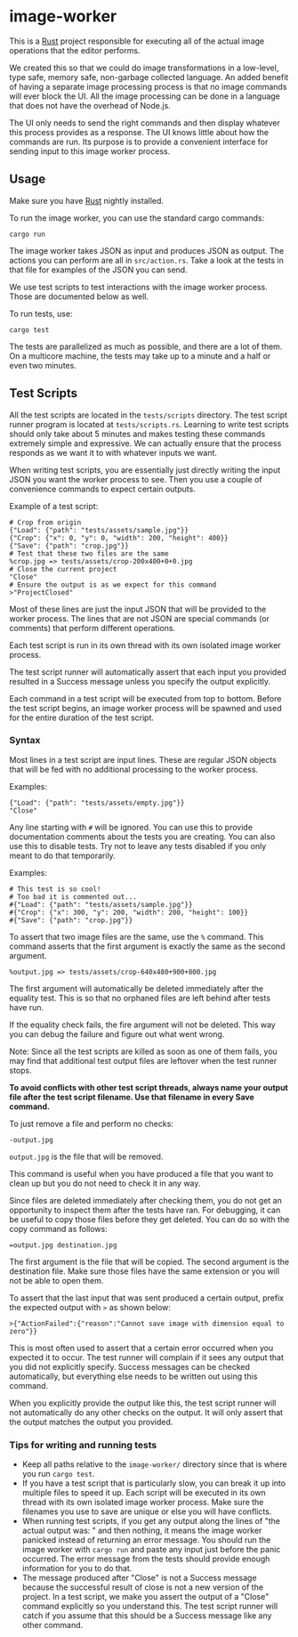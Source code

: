 # image-worker

This is a [Rust][rust] project responsible
for executing all of the actual image operations that the
editor performs.

We created this so that we could do image transformations in
a low-level, type safe, memory safe, non-garbage collected
language. An added benefit of having a separate image
processing process is that no image commands will ever block
the UI. All the image processing can be done in a language
that does not have the overhead of Node.js.

The UI only needs to send the right commands and then
display whatever this process provides as a response. The
UI knows little about how the commands are run. Its purpose
is to provide a convenient interface for sending input to this
image worker process.

## Usage

Make sure you have [Rust][rust] nightly installed.

To run the image worker, you can use the standard cargo commands:

```
cargo run
```

The image worker takes JSON as input and produces JSON as
output. The actions you can perform are all in `src/action.rs`.
Take a look at the tests in that file for examples of the JSON
you can send.

We use test scripts to test interactions with the image
worker process. Those are documented below as well.

To run tests, use:

```
cargo test
```

The tests are parallelized as much as possible, and there are
a lot of them. On a multicore machine, the tests may take
up to a minute and a half or even two minutes.

## Test Scripts

All the test scripts are located in the `tests/scripts` directory.
The test script runner program is located at `tests/scripts.rs`.
Learning to write test scripts should only take about 5 minutes
and makes testing these commands extremely simple and expressive.
We can actually ensure that the process responds as we want it to
with whatever inputs we want.

When writing test scripts, you are essentially just directly
writing the input JSON you want the worker process to see. Then
you use a couple of convenience commands to expect certain
outputs.

Example of a test script:

```
# Crop from origin
{"Load": {"path": "tests/assets/sample.jpg"}}
{"Crop": {"x": 0, "y": 0, "width": 200, "height": 400}}
{"Save": {"path": "crop.jpg"}}
# Test that these two files are the same
%crop.jpg => tests/assets/crop-200x400+0+0.jpg
# Close the current project
"Close"
# Ensure the output is as we expect for this command
>"ProjectClosed"
```

Most of these lines are just the input JSON that will be
provided to the worker process. The lines that are not JSON
are special commands (or comments) that perform different
operations.

Each test script is run in its own thread with its own isolated
image worker process.

The test script runner will automatically assert that
each input you provided resulted in a Success message unless
you specify the output explicitly.

Each command in a test script will be executed from top to
bottom. Before the test script begins, an image worker process
will be spawned and used for the entire duration of the test
script.

### Syntax

Most lines in a test script are input lines. These are regular
JSON objects that will be fed with no additional processing
to the worker process.

Examples:

```
{"Load": {"path": "tests/assets/empty.jpg"}}
"Close"
```

Any line starting with `#` will be ignored. You can use this
to provide documentation comments about the tests you are
creating. You can also use this to disable tests. Try not to
leave any tests disabled if you only meant to do that temporarily.

Examples:

```
# This test is so cool!
# Too bad it is commented out...
#{"Load": {"path": "tests/assets/sample.jpg"}}
#{"Crop": {"x": 300, "y": 200, "width": 200, "height": 100}}
#{"Save": {"path": "crop.jpg"}}
```

To assert that two image files are the same, use the `%`
command. This command asserts that the first argument is
exactly the same as the second argument.

```
%output.jpg => tests/assets/crop-640x480+900+800.jpg
```

The first argument will automatically be deleted immediately
after the equality test. This is so that no orphaned files
are left behind after tests have run.

If the equality check fails, the fire argument will not
be deleted. This way you can debug the failure and figure
out what went wrong.

Note: Since all the test scripts are killed as soon as one
of them fails, you may find that additional test output
files are leftover when the test runner stops.

**To avoid conflicts with other test script threads, always
name your output file after the test script filename. Use
that filename in every Save command.**

To just remove a file and perform no checks:

```
-output.jpg
```

`output.jpg` is the file that will be removed.

This command is useful when you have produced a file that
you want to clean up but you do not need to check it in any
way.

Since files are deleted immediately after checking them,
you do not get an opportunity to inspect them after the
tests have ran. For debugging, it can be useful to copy
those files before they get deleted. You can do so with
the copy command as follows:

```
=output.jpg destination.jpg
```

The first argument is the file that will be copied. The
second argument is the destination file. Make sure those
files have the same extension or you will not be able to
open them.

To assert that the last input that was sent produced a
certain output, prefix the expected output with `>` as
shown below:

```
>{"ActionFailed":{"reason":"Cannot save image with dimension equal to zero"}}
```

This is most often used to assert that a certain error
occurred when you expected it to occur. The test runner
will complain if it sees any output that you did not
explicitly specify. Success messages can be checked
automatically, but everything else needs to be written
out using this command.

When you explicitly provide the output like this, the
test script runner will not automatically do any other
checks on the output. It will only assert that the output
matches the output you provided.

### Tips for writing and running tests

* Keep all paths relative to the `image-worker/` directory
  since that is where you run `cargo test`.
* If you have a test script that is particularly slow, you can
  break it up into multiple files to speed it up. Each script
  will be executed in its own thread with its own isolated
  image worker process. Make sure the filenames you use to
  save are unique or else you will have conflicts.
* When running test scripts, if you get any output along the
  lines of "the actual output was: " and then nothing, it means
  the image worker panicked instead of returning an error message.
  You should run the image worker with `cargo run` and paste any
  input just before the panic occurred. The error message from the
  tests should provide enough information for you to do that.
* The message produced after "Close" is not a Success message
  because the successful result of close is not a new version
  of the project. In a test script, we make you assert the output
  of a "Close" command explicitly so you understand this. The
  test script runner will catch if you assume that this should
  be a Success message like any other command.

[rust]: https://www.rust-lang.org/
